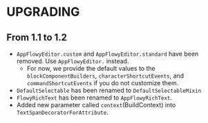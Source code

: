 # UPGRADING

## From 1.1 to 1.2

- `AppFlowyEditor.custom` and `AppFlowyEditor.standard` have been removed. Use `AppFlowyEditor.` instead.
  - For now, we provide the default values to the `blockComponentBuilders`, `characterShortcutEvents`, and `commandShortcutEvents` if you do not customize them.
- `DefaultSelectable` has been renamed to `DefaultSelectableMixin`
- `FlowyRichText` has been renamed to `AppFlowyRichText`.
- Added new parameter called `context`(BuildContext) into `TextSpanDecoratorForAttribute`.